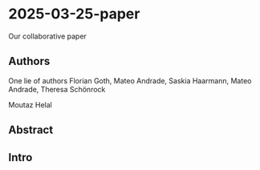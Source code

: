 # 2025-03-25-paper
Our collaborative paper

## Authors
One lie of authors
Florian Goth,
Mateo Andrade, 
Saskia Haarmann,
Mateo Andrade,
Theresa Schönrock 






Moutaz Helal

## Abstract

## Intro

